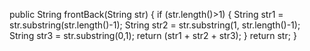 public String frontBack(String str) {
  if (str.length()>1) {
  String str1 = str.substring(str.length()-1);
  String str2 = str.substring(1, str.length()-1);
  String str3 = str.substring(0,1);
  return (str1 + str2 + str3);
  }
  return str;
}